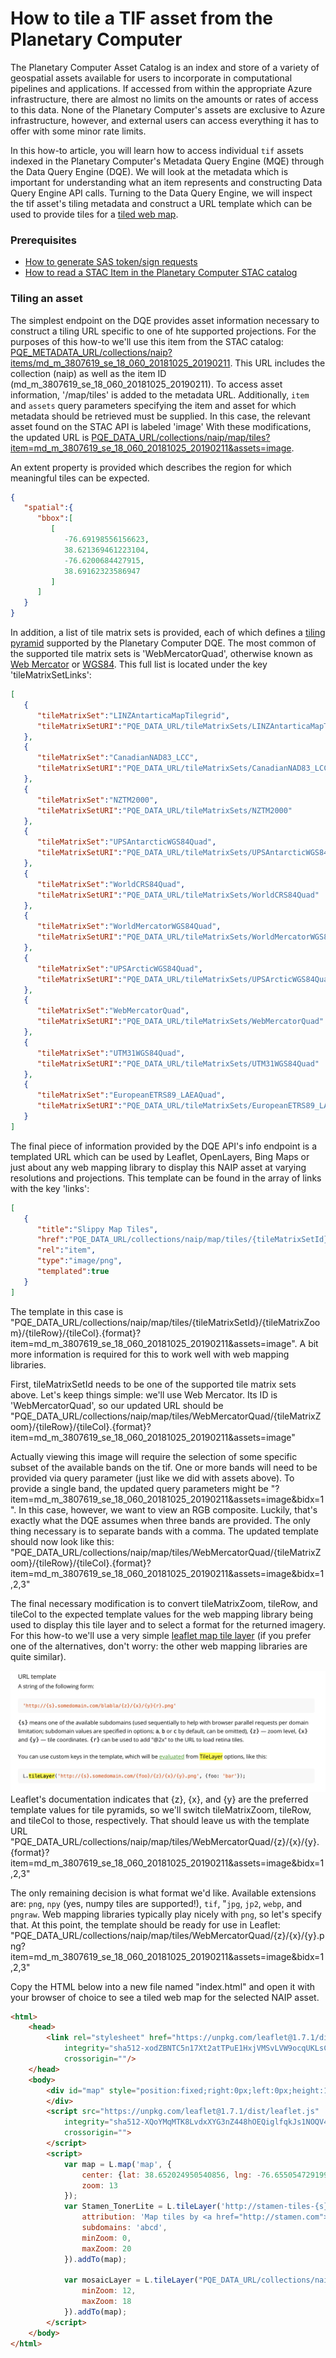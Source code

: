 # How to tile a TIF asset from the Planetary Computer

The Planetary Computer Asset Catalog is an index and store of a variety of geospatial assets available for users to incorporate in computational pipelines and applications.
If accessed from within the appropriate Azure infrastructure, there are almost no limits on the amounts or rates of access to this data.
None of the Planetary Computer's assets are exclusive to Azure infrastructure, however, and external users can access everything it has to offer with some minor rate limits.

In this how-to article, you will learn how to access individual `tif` assets indexed in the Planetary Computer's Metadata Query Engine (MQE) through the Data Query Engine (DQE).
We will look at the metadata which is important for understanding what an item represents and constructing Data Query Engine API calls.
Turning to the Data Query Engine, we will inspect the tif asset's tiling metadata and construct a URL template which can be used to provide tiles for a  [tiled web map](https://en.wikipedia.org/wiki/Tiled_web_map).


### Prerequisites

- [How to generate SAS token/sign requests](./02-how-to-generate-sas-token-sign-requests.md)
- [How to read a STAC Item in the Planetary Computer STAC catalog](./01-how-to-read-a-stac-item.md)


### Tiling an asset

The simplest endpoint on the DQE provides asset information necessary to construct a tiling URL specific to one of hte supported projections.
For the purposes of this how-to we'll use this item from the STAC catalog: [PQE_METADATA_URL/collections/naip?items/md_m_3807619_se_18_060_20181025_20190211](PQE_METADATA_URL/collections/naip/items/md_m_3807619_se_18_060_20181025_20190211).
This URL includes the collection (naip) as well as the item ID (md_m_3807619_se_18_060_20181025_20190211).
To access asset information, '/map/tiles' is added to the metadata URL.
Additionally, `item` and `assets` query parameters specifying the item and asset for which metadata should be retrieved must be supplied.
In this case, the relevant asset found on the STAC API is labeled 'image'
With these modifications, the updated URL is [PQE_DATA_URL/collections/naip/map/tiles?item=md_m_3807619_se_18_060_20181025_20190211&assets=image](PQE_DATA_URL/collections/naip/map/tiles?item=md_m_3807619_se_18_060_20181025_20190211&assets=image).

An extent property is provided which describes the region for which meaningful tiles can be expected.
```json
{
   "spatial":{
      "bbox":[
         [
            -76.69198556156623,
            38.621369461223104,
            -76.6200684427915,
            38.69162323586947
         ]
      ]
   }
}
```

In addition, a list of tile matrix sets is provided, each of which defines a [tiling pyramid](https://northstar-www.dartmouth.edu/doc/idl/html_6.2/Image_Tiling.html) supported by the Planetary Computer DQE.
The most common of the supported tile matrix sets is 'WebMercatorQuad', otherwise known as [Web Mercator](https://en.wikipedia.org/wiki/Web_Mercator_projection) or [WGS84](https://spatialreference.org/ref/sr-org/epsg3857-wgs84-web-mercator-auxiliary-sphere/).
This full list is located under the key 'tileMatrixSetLinks':
```json
[
   {
      "tileMatrixSet":"LINZAntarticaMapTilegrid",
      "tileMatrixSetURI":"PQE_DATA_URL/tileMatrixSets/LINZAntarticaMapTilegrid"
   },
   {
      "tileMatrixSet":"CanadianNAD83_LCC",
      "tileMatrixSetURI":"PQE_DATA_URL/tileMatrixSets/CanadianNAD83_LCC"
   },
   {
      "tileMatrixSet":"NZTM2000",
      "tileMatrixSetURI":"PQE_DATA_URL/tileMatrixSets/NZTM2000"
   },
   {
      "tileMatrixSet":"UPSAntarcticWGS84Quad",
      "tileMatrixSetURI":"PQE_DATA_URL/tileMatrixSets/UPSAntarcticWGS84Quad"
   },
   {
      "tileMatrixSet":"WorldCRS84Quad",
      "tileMatrixSetURI":"PQE_DATA_URL/tileMatrixSets/WorldCRS84Quad"
   },
   {
      "tileMatrixSet":"WorldMercatorWGS84Quad",
      "tileMatrixSetURI":"PQE_DATA_URL/tileMatrixSets/WorldMercatorWGS84Quad"
   },
   {
      "tileMatrixSet":"UPSArcticWGS84Quad",
      "tileMatrixSetURI":"PQE_DATA_URL/tileMatrixSets/UPSArcticWGS84Quad"
   },
   {
      "tileMatrixSet":"WebMercatorQuad",
      "tileMatrixSetURI":"PQE_DATA_URL/tileMatrixSets/WebMercatorQuad"
   },
   {
      "tileMatrixSet":"UTM31WGS84Quad",
      "tileMatrixSetURI":"PQE_DATA_URL/tileMatrixSets/UTM31WGS84Quad"
   },
   {
      "tileMatrixSet":"EuropeanETRS89_LAEAQuad",
      "tileMatrixSetURI":"PQE_DATA_URL/tileMatrixSets/EuropeanETRS89_LAEAQuad"
   }
]
```

The final piece of information provided by the DQE API's info endpoint is a templated URL which can be used by Leaflet, OpenLayers, Bing Maps or just about any web mapping library to display this NAIP asset at varying resolutions and projections.
This template can be found in the array of links with the key 'links':
```json
[
   {
      "title":"Slippy Map Tiles",
      "href":"PQE_DATA_URL/collections/naip/map/tiles/{tileMatrixSetId}/{tileMatrixZoom}/{tileRow}/{tileCol}.{format}?item=md_m_3807619_se_18_060_20181025_20190211&assets=image",
      "rel":"item",
      "type":"image/png",
      "templated":true
   }
]
```

The template in this case is "PQE_DATA_URL/collections/naip/map/tiles/{tileMatrixSetId}/{tileMatrixZoom}/{tileRow}/{tileCol}.{format}?item=md_m_3807619_se_18_060_20181025_20190211&assets=image".
A bit more information is required for this to work well with web mapping libraries.

First, tileMatrixSetId needs to be one of the supported tile matrix sets above.
Let's keep things simple: we'll use Web Mercator.
Its ID is 'WebMercatorQuad', so our updated URL should be "PQE_DATA_URL/collections/naip/map/tiles/WebMercatorQuad/{tileMatrixZoom}/{tileRow}/{tileCol}.{format}?item=md_m_3807619_se_18_060_20181025_20190211&assets=image"

Actually viewing this image will require the selection of some specific subset of the available bands on the tif.
One or more bands will need to be provided via query parameter (just like we did with assets above).
To provide a single band, the updated query parameters might be "?item=md_m_3807619_se_18_060_20181025_20190211&assets=image&bidx=1".
In this case, however, we want to view an RGB composite.
Luckily, that's exactly what the DQE assumes when three bands are provided.
The only thing necessary is to separate bands with a comma.
The updated template should now look like this: "PQE_DATA_URL/collections/naip/map/tiles/WebMercatorQuad/{tileMatrixZoom}/{tileRow}/{tileCol}.{format}?item=md_m_3807619_se_18_060_20181025_20190211&assets=image&bidx=1,2,3"

The final necessary modification is to convert tileMatrixZoom, tileRow, and tileCol to the expected template values for the web mapping library being used to display this tile layer and to select a format for the returned imagery.
For this how-to we'll use a very simple [leaflet map tile layer](https://leafletjs.com/reference-1.7.1.html#tilelayer) (if you prefer one of the alternatives, don't worry: the other web mapping libraries are quite similar).

![Leaflet tile layer docs](images/leaflet-tile-layer-docs.png)
Leaflet's documentation indicates that {z}, {x}, and {y} are the preferred template values for tile pyramids, so we'll switch tileMatrixZoom, tileRow, and tileCol to those, respectively.
That should leave us with the template URL "PQE_DATA_URL/collections/naip/map/tiles/WebMercatorQuad/{z}/{x}/{y}.{format}?item=md_m_3807619_se_18_060_20181025_20190211&assets=image&bidx=1,2,3"

The only remaining decision is what format we'd like.
Available extensions are: `png`, `npy` (yes, numpy tiles are supported!), `tif`, "`jpg`, `jp2`, `webp`, and `pngraw`.
Web mapping libraries typically play nicely with `png`, so let's specify that.
At this point, the template should be ready for use in Leaflet: "PQE_DATA_URL/collections/naip/map/tiles/WebMercatorQuad/{z}/{x}/{y}.png?item=md_m_3807619_se_18_060_20181025_20190211&assets=image&bidx=1,2,3"

Copy the HTML below into a new file named "index.html" and open it with your browser of choice to see a tiled web map for the selected NAIP asset.

```html
<html>
    <head>
        <link rel="stylesheet" href="https://unpkg.com/leaflet@1.7.1/dist/leaflet.css"
            integrity="sha512-xodZBNTC5n17Xt2atTPuE1HxjVMSvLVW9ocqUKLsCC5CXdbqCmblAshOMAS6/keqq/sMZMZ19scR4PsZChSR7A=="
            crossorigin=""/>
    </head>
    <body>
        <div id="map" style="position:fixed;right:0px;left:0px;height:100%;">
        </div>
        <script src="https://unpkg.com/leaflet@1.7.1/dist/leaflet.js"
            integrity="sha512-XQoYMqMTK8LvdxXYG3nZ448hOEQiglfqkJs1NOQV44cWnUrBc8PkAOcXy20w0vlaXaVUearIOBhiXZ5V3ynxwA=="
            crossorigin="">
        </script>
        <script>
            var map = L.map('map', {
                center: {lat: 38.652024950540856, lng: -76.65505472919905},
                zoom: 13
            });
            var Stamen_TonerLite = L.tileLayer('http://stamen-tiles-{s}.a.ssl.fastly.net/toner-lite/{z}/{x}/{y}.png', {
                attribution: 'Map tiles by <a href="http://stamen.com">Stamen Design</a>, <a href="http://creativecommons.org/licenses/by/3.0">CC BY 3.0</a> &mdash; Map data &copy; <a href="http://www.openstreetmap.org/copyright">OpenStreetMap</a>',
                subdomains: 'abcd',
                minZoom: 0,
                maxZoom: 20
            }).addTo(map);

            var mosaicLayer = L.tileLayer("PQE_DATA_URL/collections/naip/map/tiles/WebMercatorQuad/{z}/{x}/{y}.png?item=md_m_3807619_se_18_060_20181025_20190211&assets=image&bidx=1,2,3", {
                minZoom: 12,
                maxZoom: 18
            }).addTo(map);
        </script>
    </body>
</html>
```
